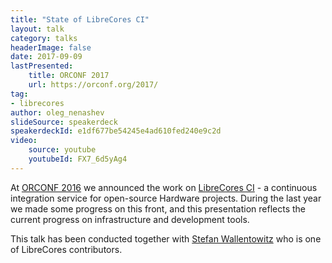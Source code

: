 ```yaml
---
title: "State of LibreCores CI"
layout: talk
category: talks
headerImage: false
date: 2017-09-09
lastPresented:
    title: ORCONF 2017
    url: https://orconf.org/2017/
tag:
- librecores
author: oleg_nenashev
slideSource: speakerdeck
speakerdeckId: e1df677be54245e4ad610fed240e9c2d
video:
    source: youtube
    youtubeId: FX7_6d5yAg4
---
```


At [ORCONF 2016](https://orconf.org/2017/) we announced the work on [LibreCores CI](https://www.librecores.org/static/librecores-ci) - 
a continuous integration service for open-source Hardware projects. 
During the last year we made some progress on this front, 
and this presentation reflects the current progress on infrastructure and development tools. 

This talk has been conducted together with [Stefan Wallentowitz](https://github.com/wallento)
who is one of LibreCores contributors.
